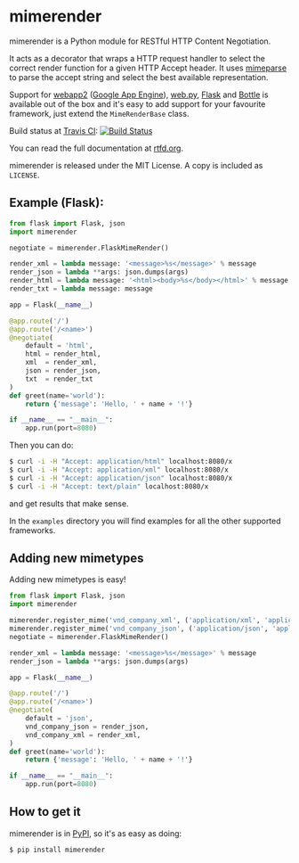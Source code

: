 # mimerender

mimerender is a Python module for RESTful HTTP Content Negotiation.

It acts as a decorator that wraps a HTTP request handler to select the correct render function for a given HTTP Accept header. It uses [mimeparse](http://code.google.com/p/mimeparse) to parse the accept string and select the best available representation.

Support for [webapp2](http://webapp-improved.appspot.com/) ([Google App Engine](https://developers.google.com/appengine/)), [web.py](http://webpy.org), [Flask](http://flask.pocoo.org) and [Bottle](http://bottlepy.org) is available out of the box and it's easy to add support for your favourite framework, just extend the `MimeRenderBase` class.

Build status at [Travis CI](http://travis-ci.org/): [![Build Status](https://secure.travis-ci.org/martinblech/mimerender.png)](http://travis-ci.org/martinblech/mimerender)

You can read the full documentation at [rtfd.org](http://mimerender.rtfd.org).

mimerender is released under the MIT License. A copy is included as `LICENSE`.

## Example (Flask):

```python
from flask import Flask, json
import mimerender

negotiate = mimerender.FlaskMimeRender()

render_xml = lambda message: '<message>%s</message>' % message
render_json = lambda **args: json.dumps(args)
render_html = lambda message: '<html><body>%s</body></html>' % message
render_txt = lambda message: message

app = Flask(__name__)

@app.route('/')
@app.route('/<name>')
@negotiate(
    default = 'html',
    html = render_html,
    xml  = render_xml,
    json = render_json,
    txt  = render_txt
)
def greet(name='world'):
    return {'message': 'Hello, ' + name + '!'}

if __name__ == "__main__":
    app.run(port=8080)
```

Then you can do:

```sh
$ curl -i -H "Accept: application/html" localhost:8080/x
$ curl -i -H "Accept: application/xml" localhost:8080/x
$ curl -i -H "Accept: application/json" localhost:8080/x
$ curl -i -H "Accept: text/plain" localhost:8080/x
```

and get results that make sense.

In the `examples` directory you will find examples for all the other supported frameworks.

## Adding new mimetypes

Adding new mimetypes is easy!

```python
from flask import Flask, json
import mimerender

mimerender.register_mime('vnd_company_xml', ('application/xml', 'application/vnd.company+xml', 'application/company+xml'))
mimerender.register_mime('vnd_company_json', ('application/json', 'application/vnd.company+json', 'application/company+json'))
negotiate = mimerender.FlaskMimeRender()

render_xml = lambda message: '<message>%s</message>' % message
render_json = lambda **args: json.dumps(args)

app = Flask(__name__)

@app.route('/')
@app.route('/<name>')
@negotiate(
    default = 'json',
    vnd_company_json = render_json,
    vnd_company_xml = render_xml,
)
def greet(name='world'):
    return {'message': 'Hello, ' + name + '!'}

if __name__ == "__main__":
    app.run(port=8080)
```

## How to get it

mimerender is in [PyPI](http://pypi.python.org/pypi/mimerender), so it's as easy as doing:

```sh
$ pip install mimerender
```
